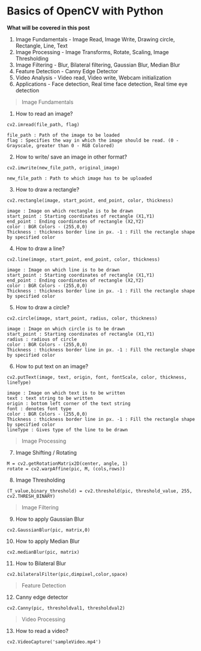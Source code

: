 
# Basics of OpenCV with Python
**What will be covered in this post**

1. Image Fundamentals - Image Read, Image Write, Drawing circle, Rectangle, Line, Text
2. Image Processing - Image Transforms, Rotate, Scaling, Image Thresholding
3. Image Filtering - Blur, Bilateral filtering, Gaussian Blur, Median Blur
4. Feature Detection - Canny Edge Detector
5. Video Analysis - Video read, Video write, Webcam initialization
6. Applications - Face detection, Real time face detection, Real time eye detection

> Image Fundamentals

1. How to read an image?

```
cv2.imread(file_path, flag)

file_path : Path of the image to be loaded
flag : Specifies the way in which the image should be read. (0 - Grayscale, greater than 0 - RGB Colored)
```

2. How to write/ save an image in other format?
```
cv2.imwrite(new_file_path, original_image)

new_file_path : Path to which image has to be uploaded
```

3. How to draw a rectangle?
```
cv2.rectangle(image, start_point, end_point, color, thickness)

image : Image on which rectangle is to be drawn
start_point : Starting coordinates of rectangle (X1,Y1)
end_point : Ending coordinates of rectangle (X2,Y2) 
color : BGR Colors - (255,0,0)
Thickness : thickness border line in px. -1 : Fill the rectangle shape by specified color
```

4. How to draw a line?
```
cv2.line(image, start_point, end_point, color, thickness)

image : Image on which line is to be drawn
start_point : Starting coordinates of rectangle (X1,Y1)
end_point : Ending coordinates of rectangle (X2,Y2) 
color : BGR Colors - (255,0,0)
Thickness : thickness border line in px. -1 : Fill the rectangle shape by specified color
```

5. How to draw a circle?
```
cv2.circle(image, start_point, radius, color, thickness)

image : Image on which circle is to be drawn
start_point : Starting coordinates of rectangle (X1,Y1)
radius : radious of circle
color : BGR Colors - (255,0,0)
Thickness : thickness border line in px. -1 : Fill the rectangle shape by specified color
```

6. How to put text on an image?
```
cv2.putText(image, text, origin, font, fontScale, color, thickness, lineType)

image : Image on which text is to be written
text : text string to be written
origin : bottom left corner of the text string
font : denotes font type
color : BGR Colors - (255,0,0)
Thickness : thickness border line in px. -1 : Fill the rectangle shape by specified color
lineType : Gives type of the line to be drawn
```
> Image Processing

7. Image Shifting / Rotating
```
M = cv2.getRotationMatrix2D(center, angle, 1)
rotate = cv2.warpAffine(pic, M, (cols,rows))
```

8. Image Thresholding
```
(T_value,binary_threshold) = cv2.threshold(pic, threshold_value, 255, cv2.THRESH_BINARY)
```

> Image Filtering

9. How to apply Gaussian Blur
```
cv2.GaussianBlur(pic, matrix,0)
```

10. How to apply Median Blur
```
cv2.medianBlur(pic, matrix)
```

11. How to Bilateral Blur 
```
cv2.bilateralFilter(pic,dimpixel,color,space)
```

> Feature Detection

12. Canny edge detector
```
cv2.Canny(pic, thresholdval1, thresholdval2)
```

> Video Processing

13. How to read a video?
```
cv2.VideoCapture('sampleVideo.mp4')
```

	
